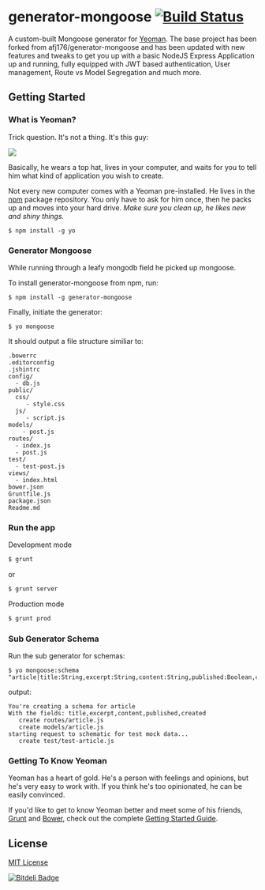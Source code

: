 # generator-mongoose [![Build Status](https://api.travis-ci.org/vikz91/generator-mongoose.png)](https://travis-ci.org/vikz91/generator-mongoose)

A custom-built Mongoose generator for [Yeoman](http://yeoman.io). The base project has been forked from  afj176/generator-mongoose and has been updated with new features and tweaks to get you up with a basic NodeJS Express Application up and running, fully equipped with JWT based authentication, User management, Route vs Model Segregation and much more.

## Getting Started

### What is Yeoman?

Trick question. It's not a thing. It's this guy:

![](http://i.imgur.com/KvLOBSb.jpg)

Basically, he wears a top hat, lives in your computer, and waits for you to tell him what kind of application you wish to create.

Not every new computer comes with a Yeoman pre-installed. He lives in the [npm](https://npmjs.org) package repository. You only have to ask for him once, then he packs up and moves into your hard drive. *Make sure you clean up, he likes new and shiny things.*

```
$ npm install -g yo
```

### Generator Mongoose

While running through a leafy mongodb field he picked up mongoose.

To install generator-mongoose from npm, run:

```
$ npm install -g generator-mongoose
```

Finally, initiate the generator:

```
$ yo mongoose
```
It should output a file structure similiar to:

    .bowerrc
    .editorconfig
    .jshintrc
    config/
      - db.js
    public/
      css/  
         - style.css
      js/  
         - script.js
    models/
        - post.js
    routes/
      - index.js
      - post.js
    test/
      - test-post.js
    views/
      - index.html
    bower.json
    Gruntfile.js
    package.json
    Readme.md

### Run the app 

Development mode
```bash
$ grunt 
```
or

```bash
$ grunt server 
```

Production mode
```bash
$ grunt prod 
```



### Sub Generator Schema

Run the sub generator for schemas:

```
$ yo mongoose:schema "article|title:String,excerpt:String,content:String,published:Boolean,created:Date"
```

output:

    You're creating a schema for article
    With the fields: title,excerpt,content,published,created
       create routes/article.js
       create models/article.js
    starting request to schematic for test mock data...
       create test/test-article.js


### Getting To Know Yeoman

Yeoman has a heart of gold. He's a person with feelings and opinions, but he's very easy to work with. If you think he's too opinionated, he can be easily convinced.

If you'd like to get to know Yeoman better and meet some of his friends, [Grunt](http://gruntjs.com) and [Bower](http://bower.io), check out the complete [Getting Started Guide](https://github.com/yeoman/yeoman/wiki/Getting-Started).


## License

[MIT License](http://en.wikipedia.org/wiki/MIT_License)


[![Bitdeli Badge](https://d2weczhvl823v0.cloudfront.net/afj176/generator-mongoose/trend.png)](https://bitdeli.com/free "Bitdeli Badge")
